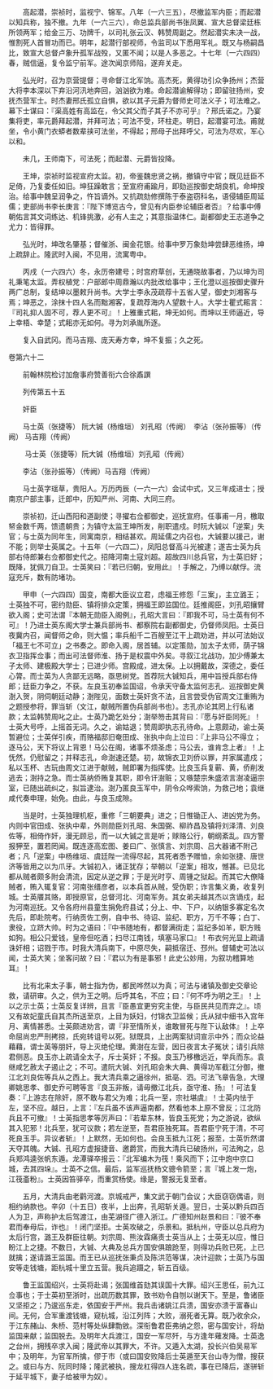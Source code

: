 <!-- { "loadSidebar": true } -->
　　高起潜，崇祯时，监视宁、锦军。八年（一六三五），尽撤监军内臣；而起潜以知兵称，独不撤。九年（一六三六），命总监兵部尚书张凤翼、宣大总督梁廷栋所领两军；给金三万、功牌千，以司礼张云汉、韩赞周副之。然起潜实未决一战，惟割死人首冒功而已。明年，起潜行部视师，令监司以下悉用军礼。既又与杨嗣昌比，致宣大总督卢象升孤军战殁，又匿不闻；以是人多恶之。十七年（一六四四）春，贼信逼，复令监宁前军。途次闻京师陷，遂弃关走。

　　弘光时，召为京营提督；寻命督江北军饷。高杰死，黄得功引众争扬州；杰营大将李本深以下弃沿河汛地奔回，汹汹欲为难。命起潜谕解得功；即留驻扬州，安抚杰营军士。时杰妻邢氏孤立自惧，欲以其子元爵为督师史可法义子；可法难之。幕下士谋曰：『渠高姓有高监在，令父其父而子其子不亦可乎』？邢氏诺之。乃宴集将吏，率元爵拜起潜，并拜可法；可法不受，环柱走。明日，起潜宴可法。甫就坐，令小黄门衣蟒者数辈挟可法坐，不得起；邢母子出拜呼父，可法为尽欢，军心以和。

　　未几，王师南下，可法死；而起潜、元爵皆投降。

　　王坤，崇祯时监视宣府太监。初，帝鉴魏忠贤之祸，撤镇守中官；既见廷臣不足倚，乃复委任如旧。坤狂躁敢言；至宣府甫踰月，即劾巡按御史胡良机，命坤按治。给事中魏呈润争之，忤旨谪外。又抗疏劾修撰陈于泰盗窃科名，语侵辅臣周延儒；吏部尚书李长庚言：『陛下博览古今，曾见有内臣参论辅臣者否』？给事中傅朝佑言其文词练达、机锋挑激，必有人主之；其意指温体仁。副都御史王志道争之尤力：皆得罪。

　　弘光时，坤改名肇基；督催浙、闽金花银。给事中罗万象劾坤尝肆恶维扬，坤上疏辞止。隆武时入闽，不见用，流寓粤中。

　　丙戌（一六四六）冬，永历帝建号；时宫府草创，无通晓故事者，乃以坤为司礼秉笔太监。弄权植党：户部郎中周鼎瀚以内批改给事中；王化澄以巡按御史骤升两广总制，复结坤以墨敕升尚书。大学士李永茂疏荐十五省人望，御史刘湘客与焉；坤恶之，涂抹十四人名而黜湘客，复疏荐海内人望数十人。大学士瞿式耜言：『司礼抑人固不可，荐人更不可』！上雅重式耜，坤无如何。而坤以王师逼近，导上幸梧、幸楚；式耜亦无如何。寻为刘承胤所逐。

　　复入自武冈。而马吉翔、庞天寿方幸，坤不复振；久之死。  

卷第六十二

　　前翰林院检讨加詹事府赞善衔六合徐鼒譔

　　列传第五十五

　　奸臣

　　马士英（张捷等） 阮大铖（杨维垣） 刘孔昭（传阙）　李沾（张孙振等）（传阙） 马吉翔（传阙）

　　 马士英（张捷等）阮大铖（杨维垣）刘孔昭（传阙）

　　李沾（张孙振等）（传阙）马吉翔（传阙）

　　马士英字瑶草，贵阳人。万历丙辰（一六一六）会试中式，又三年成进士；授南京户部主事，迁郎中，历知严州、河南、大同三府。

　　崇祯初，迁山西阳和道副使；寻擢右佥都御史，巡抚宣府。任事甫一月，檄取帑金数千两，馈遗朝贵；为镇守太监王坤所发，削职遣戍。时阮大铖以「逆案」失官；与士英为同年生，同寓南京，相结甚欢。周延儒之内召也，大铖要以援己，谢不能；则举士英属之。十五年（一六四二），凤阳总督高斗光被逮；遂吉士英为兵部右侍郎兼右佥都御史代之。招降河南土寇刘超。超故四川总兵官，为士英旧好；既降，犹佩刀自卫。士英笑曰：『若已归朝，安用此』！手解之，乃缚以献俘。流寇充斥，数有防堵功。

　　甲申（一六四四）国变，南都大臣议立君，虑福王修怨「三案」，主立潞王；士英独不可，密约勋臣、镇将排众定策，拥福王即监国位。廷推阁臣，刘孔昭攘臂欲入阁；史可法谓『本朝无勋臣入阁例』，孔昭大言曰：『即我不可，马士英有何不可』！乃进士英东阁大学士兼兵部尚书、都察院右副都御史，仍督师凤阳。士英日夜冀内召，闻督师之命，则大愠；率兵船千二百艘至江干上疏劝进，并以可法始议「福王七不可立」之书奏之。即命入阁，居首辅。以定策勋，加太子太师，荫子锦衣卫指挥佥事；而出可法督师淮、扬于是权震中外矣。寻叙江北战功，加少傅兼太子太师、建极殿大学士；已进少师。宫殿成，进太保。上以拥戴故，深德之，委任心膂。而士英为人贪鄙无远略，亟思树党。首荐阮大铖知兵，用中旨授兵部右侍郎；廷臣力争之，不获。左良玉初奉监国诏，令承天守备太监何志孔、巡按御史黄澍入贺，阴伺朝廷动静；澍陛见，面数士英奸贪不法，且言尝受伪官周文江重贿为之题授参将，罪当斩（文江，献贼所置伪兵部尚书也）。志孔亦论其罔上行私诸款；太监韩赞周叱之止。士英乃跪乞处分；澍举笏击其背曰：『愿与奸臣同死』！士英大号呼，上摇首无词。久之，谕姑退；赞周即执志孔待命。上意颇动，谕士英暂避位；士英佯引疾，而赂福邸旧奄田成、张执中向上泣曰：『上非马公不得立；逐马公，天下将议上背恩！马公在阁，诸事不烦圣虑；马公去，谁肯念上者』！上怃然，仍慰留之；并释志孔，命澍速还楚。初，故锦衣卫刘侨以罪，并家属遣戍；私以玉杯、古玩由周文江进于献贼，贼即署为指挥使。比良玉兵复蕲、黄，侨削发逃去；澍持之急。而士英纳侨贿复其职，即令讦澍赃；又嗾楚宗朱盛浓言澍凌逼宗室，已随出疏纠之，拟旨逮治。澍乃匿良玉军中，阴令众哗索饷，为救己地；袁继咸代奏申理，始免。由此，与良玉成隙。

　　当是时，士英独理机枢，重修「三朝要典」进之；日惟锄正人、进凶党为务。内则中官田成、张执中辈，外则勋臣刘孔昭、朱国弼、柳祚昌及镇将刘泽清、刘良佐等，相倚作奸，漫无顾忌，而一以大铖之言是听；赇赂公行，朝纲紊乱。四方警报狎至，置若罔闻。既连逐高宏图、姜曰广、张慎言、刘宗周、吕大器诸不附己者；凡「逆案」中杨维垣、虞廷陛一流得尽起，其死者悉予赠恤，余如张捷、唐世济等皆用之以为爪牙。大铖初入，诸正犹存；举朝以「逆案」相攻，憾甚。已见北都从贼者颇多附会清流，因定从逆之罪；于是光时亨、周锺之狱起。而其它大僚降贼者，贿入辄复官：河南张缙彦者，以本兵首从贼，受伪职；诈言集义勇，收复列城。士英餍其赂，即授原官，总督河北、河南军务。其女弟夫越其杰以贪谪戍，起为河南巡抚。又令各府州县童生捐免府县试；分上、中、下户，以纳银多寡定名次先后，即赴院考。行纳贡佐工例，自中书、待诏、监纪、职方，万千不等；白丁、隶役，立跻大帅。时为之语曰：『中书随地有，都督满街走；监纪多如羊，职方贱如狗。相公只爱钱，皇帝但吃酒；扫尽江南钱，填塞马家口』！布衣何光显上疏请诛奸相；诏戮于市。时我大清兵南下，中原尽失，嗣抵宿迁、邳州。督辅史可法以闻，士英大笑；坐客问故？曰：『君以为有是事邪！此史公妙用，为叙功稽算地耳』！

　　比有北来太子事，朝士指为伪，都民哗然以为真；可法与诸镇及御史交章论救，请研审。久之，供为王之明。后呼其名，不应；曰：『何不呼为明之王』！上以之示士英；士英反复详辨，且言『臣愚宜更穷究主使，与臣民共见而弃之』。顷又有故妃童氏自其杰所送至京，上目为妖妇，付锦衣卫监候；氏从狱中细书入宫年月、离情甚悉。士英颇进劝言，谓『非至情所关，谁敢冒死与陛下认敌体』！上卒命屈尚忠严刑拷掠，氏宛转诅号以死。狱既具，上出两案狱词宣示中外；而众论益藉藉，谓士英等朋奸，导上灭绝伦理。黄澍在左营，因日夜言太子冤状；请引兵除君侧恶。良玉亦上疏请全太子，斥士英奸；不报。良玉乃移檄远近，举兵而东。袁继咸乞赦太子遏止之；不可。遣阮大铖、刘孔昭会朱大典、黄得功军截江分御，撤江北刘良佐等兵从之西上。我大清兵乘之逼徐州，抵亳、泗。可法飞章告急，大理卿姚思孝、御史乔可聘等言『良玉非叛，请毋撤江北兵，亟守淮、扬』！可法复奏：『上游志在除奸，原不敢与君父为难；北兵一至，宗社堪虞』！士英内怯于左，坚不应。越日，上言：『左兵虽不该声逼南都，然看他本上原不曾反；江北防兵且不可撤』！士英指思孝等厉声曰：『若辈东林，皆良玉死党；为之游说，欲纵其入犯邪！北兵至，犹可议款；若左逆至，吾君臣独死耳。吾君臣宁死于清，不可死良玉手。异议者斩』！上默然，无如何也。会良玉抵九江死；报至，士英忻然谓天夺其魄。大铖、孔昭方虚报捷音、邀爵赏，而我大清兵已破扬州，可法殉之，总兵郑鸿逵张帆东遁。龙潭驿卒报云：『北军编木为筏！乘风而下；江中炮中京口城，去其四垛』。士英不之信。最后，监军巡抚杨文骢令箭至；言『城上发一炮，江筏齑粉』。士英因笞驿卒，而重赏杨使。缘是，警报无复至者。

　　五月，大清兵由老鹳河渡。京城戒严，集文武于朝门会议；大臣窃窃偶语，则相约纳款也。辛卯（十五日）夜半，上出奔，孔昭斩关遁。翌日，士英以黔兵四百人为卫，声称护太后驾渡江，由芜湖径广德入浙江。广德知州赵景和曰：『彼不奉君而奉母后，诈也』！闭门坚拒。士英攻破之，杀景和。抵杭州，守臣以总兵府为太后行宫，潞王及群臣往朝。刘宗周、熊汝霖痛责士英当从上；士英无以应，惟日盼江上之捷。不数日，大铖、大典及总兵方国安俱踉跄至，则得功兵败已死，上已就擒；遂请潞王监国。而王已从巡抚张秉贞及陈洪范等谋，决计迎款；士英乃与国安等走钱塘，距杭城十里立五营。我兵追蹑之，斩五百级。

　　鲁王监国绍兴，士英将赴谒；张国维首劾其误国十大罪。绍兴王思任，前九江佥事也；于士英初至浙时，出疏历数其罪，致书劝令自刎以谢天下。至是，鲁诸臣又坚拒之；乃逡巡东走，依国安于严州。我兵击诸姚江兵溃，国安亦溃于富春山间。无何，合军重渡钱塘，窥杭城，沿江列阵；大败，溺死者无算。既乃收余众，于江东赭山、朱桥、范村等处纵肆勡敓。深衔鲁君臣弗纳之怨，密与国安计，将劫监国来献；监国脱去。及明年大兵渡江，国安一军尽歼，与方逢年薙发降。士英逸之台州，拥残卒求入闽；隆武帝以其罪大，不许。又遁入太湖，投长兴伯吴易军中；及明年，为官军所擒，僇于市（或曰国安败降后士英遁至天台山寺为僧，搜获之。或曰与方、阮同时降；隆武被执，搜龙杠得四人连名疏，事在已降后，遂骈斩于延平城下，妻子给被甲为奴）。

